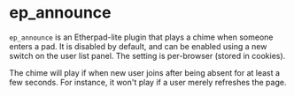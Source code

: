 ep_announce
=========

`ep_announce` is an Etherpad-lite plugin that plays a chime when someone enters a pad. It is disabled by default, and can be enabled using a new switch on the user list panel. The setting is per-browser (stored in cookies).

The chime will play if when new user joins after being absent for at least a few seconds. For instance, it won't play if a user merely refreshes the page.

